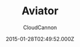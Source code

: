 ---
title: Aviator
github: https://github.com/CloudCannon/aviator-jekyll-template
demo: https://tangerine-lemon.cloudvent.net/
author: CloudCannon
thumbnail: "themes/jekyll-aviator.jpg"
ssg:
  - Jekyll
cms:
  - No Cms
date: 2015-01-28T02:49:52.000Z
description: ':droplet: API Documentation template for Jekyll'
stale: true
disabled: false
disabled_reason: null
---